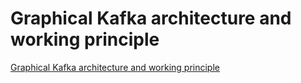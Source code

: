 # Graphical Kafka architecture and working principle
[Graphical Kafka architecture and working principle](https://aiwithcloud.com/2022/09/19/graphical_kafka_architecture_and_working_principle/)